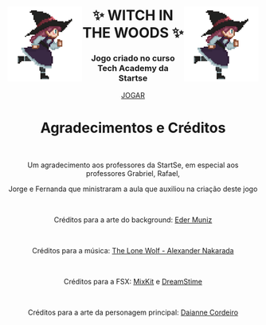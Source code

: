 <div align="center">
  <img align="right" height="150" src="https://github.com/daiannecordeiro/witch-in-the-woods/blob/main/assets/img/Witch/witch1.gif?raw=true">
  <img align="left" height="150" src="https://github.com/daiannecordeiro/witch-in-the-woods/blob/main/assets/img/Witch/witch1.gif?raw=true">
  <h1>✨ WITCH IN THE WOODS ✨</h1>
  <h3>Jogo criado no curso Tech Academy da Startse</h3>
</div> 
<div align="center">
  <a align="center" href="https://daiannecordeiro.github.io/witch-in-the-woods/">JOGAR</a>
</div>

##
<div align="center">
  <h1>Agradecimentos e Créditos</h1>
  <br>
  <p>Um agradecimento aos professores da StartSe, em especial aos professores Grabriel, Rafael,</p>
  <p>Jorge e Fernanda que ministraram a aula que auxiliou na criação deste jogo</p>
  <br>
  <p>Créditos para a arte do background: <a href="https://edermunizz.itch.io/">Eder Muniz</a></p>
  <br>
  <p>Créditos para a música: <a href="https://www.chosic.com/download-audio/29628/">The Lone Wolf - Alexander Nakarada</a></p>
  <br>
  <p>Créditos para a FSX: <a href="https://mixkit.co/free-sound-effects/">MixKit</a> e <a href="https://www.dreamstime.com/sound-horror-noise-scared-girl-scream-usable-game-movie-distance-mid-acoustic-processed-scared-girl-scream-audio176546478">DreamStime</a> </p>
  <br>
  <p>Créditos para a arte da personagem principal: <a href="https://www.behance.net/ilustradai">Daianne Cordeiro</a> </p>
</div>
